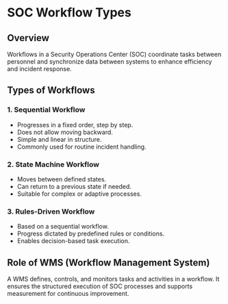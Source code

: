 # SOC Workflow Types

## Overview

Workflows in a Security Operations Center (SOC) coordinate tasks between personnel and synchronize data between systems to enhance efficiency and incident response.

## Types of Workflows

### 1. Sequential Workflow
- Progresses in a fixed order, step by step.
- Does not allow moving backward.
- Simple and linear in structure.
- Commonly used for routine incident handling.

### 2. State Machine Workflow
- Moves between defined states.
- Can return to a previous state if needed.
- Suitable for complex or adaptive processes.

### 3. Rules-Driven Workflow
- Based on a sequential workflow.
- Progress dictated by predefined rules or conditions.
- Enables decision-based task execution.

## Role of WMS (Workflow Management System)

A WMS defines, controls, and monitors tasks and activities in a workflow. It ensures the structured execution of SOC processes and supports measurement for continuous improvement.

